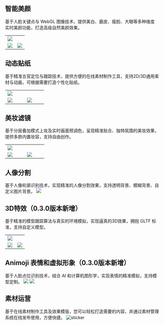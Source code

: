 <style> .markdown-text-box table th,.markdown-text-box table td{text-align: center;} </style>

## 智能美颜
基于人脸关键点与 WebGL 图像技术，提供美白、磨皮、瘦脸、大眼等多种维度实时美颜功能，打造高级自然美颜效果。
<table >
<tbody><tr>
<td colspan=2><img src='https://qcloudimg.tencent-cloud.cn/raw/1a8cbc079b739ab1fd01791fb91c8db3.png' ></td>
</tr><tr>
<td width=50%><img src='https://qcloudimg.tencent-cloud.cn/raw/5c11c2fc1ad192bf254aa6760cef3111.jpg'></td>
<td width=50%><img src='https://qcloudimg.tencent-cloud.cn/raw/2502f2024788efd36f2c8dcd26ce8ab2.jpg'></td>
</tr>
</tbody></table>



## 动态贴纸
基于精准五官定位与跟踪技术，提供方便的在线素材制作工具，支持2D/3D通用素材与动画，可根据需要打造个性化贴纸。
<table>
<tbody><tr>
<td colspan=2><img src='https://qcloudimg.tencent-cloud.cn/raw/94fbb85f8d274c803cb82b9738c88c4b.png'></td>
</tr><tr>
<td width=25%><img src='https://qcloudimg.tencent-cloud.cn/raw/98ddf5ff089af147925e25aabd60a776.png'></td>
<td width=25%><img src='https://qcloudimg.tencent-cloud.cn/raw/1f9dd0a35e6ff9e6204b9597124fe9b3.png'></td>
</tr>
</tbody></table>


## 美妆滤镜
基于分层叠加模式上妆及实时画面预调色，呈现精准贴合、独特氛围的美妆效果，提供多款内置妆容，支持自由创作。
<table>
<tbody><tr>
<td colspan=2><img src='https://qcloudimg.tencent-cloud.cn/raw/876b8b6c1328b9851373ea70888b148b.png'></td>
</tr><tr>
<td width=25%><img src='https://qcloudimg.tencent-cloud.cn/raw/111681cdf9bb61dc6dc3660c9bc141cd.jpg'></td>
<td width=25%><img src='https://qcloudimg.tencent-cloud.cn/raw/7852c2f3f29d319c882dd22efdd1afd0.jpg'></td>

</tr>
</tbody></table>

## 人像分割
基于人像轮廓识别技术，实现精准的人像分割效果，支持透明背景、模糊背景、自定义图片背景。
![](https://qcloudimg.tencent-cloud.cn/raw/d040de0184d932b71a947adaceffebe1.png)

## 3D特效（0.3.0版本新增）
基于精准的模型跟踪算法与真实的环境模拟，实现逼真的3D效果，拥抱 GLTF 标准，支持自定义模型。
<table >
<tbody><tr>
<td colspan=2><img src='https://webar-static.tencent-cloud.com/docs/console/3D/%E5%BC%A0%E4%B9%90web.gif' ></td>
</tr><tr>
<td width=50%><img src='https://webar-static.tencent-cloud.com/docs/console/3D/zlyj.gif'></td>
<td width=50%><img src='https://webar-static.tencent-cloud.com/docs/console/3D/zltk.gif'></td>
</tr>
</tbody></table>

## Animoji 表情和虚拟形象（0.3.0版本新增）
基于人脸点位识别技术，结合 AI 和计算机图形学，实现表情的精准模拟，支持模型定制。
![](https://webar-static.tencent-cloud.com/docs/console/3D/Animoji.gif)
![](https://webar-static.tencent-cloud.com/docs/console/3D/%E8%99%9A%E6%8B%9F%E4%BA%BA%E5%83%8Fhd.gif)

## 素材运营
基于在线素材制作工具及效果模版，您可以轻松打造需要的内容，并通过素材管理系统在线发布使用，方便快捷。
![sticker](https://webar-static.tencent-cloud.com/docs/overview/creator3.gif)

